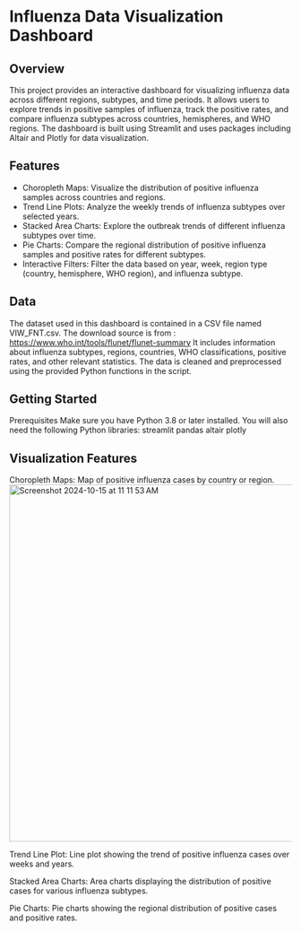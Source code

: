 # Influenza Data Visualization Dashboard

## Overview
This project provides an interactive dashboard for visualizing influenza data across different regions, subtypes, and time periods. It allows users to explore trends in positive samples of influenza, track the positive rates, and compare influenza subtypes across countries, hemispheres, and WHO regions. The dashboard is built using Streamlit and uses packages including Altair and Plotly for data visualization.


## Features
- Choropleth Maps: Visualize the distribution of positive influenza samples across countries and regions.
- Trend Line Plots: Analyze the weekly trends of influenza subtypes over selected years.
- Stacked Area Charts: Explore the outbreak trends of different influenza subtypes over time.
- Pie Charts: Compare the regional distribution of positive influenza samples and positive rates for different subtypes.
- Interactive Filters: Filter the data based on year, week, region type (country, hemisphere, WHO region), and influenza subtype.

## Data 
The dataset used in this dashboard is contained in a CSV file named VIW_FNT.csv. 
The download source is from : https://www.who.int/tools/flunet/flunet-summary
It includes information about influenza subtypes, regions, countries, WHO classifications, positive rates, and other relevant statistics. The data is cleaned and preprocessed using the provided Python functions in the script.


## Getting Started
Prerequisites
Make sure you have Python 3.8 or later installed. You will also need the following Python libraries:
streamlit
pandas
altair
plotly


## Visualization Features 
Choropleth Maps: Map of positive influenza cases by country or region.
<img width="637" alt="Screenshot 2024-10-15 at 11 11 53 AM" src="https://github.com/user-attachments/assets/47109e80-007d-4766-bdec-9dcfb2e9f3e9">




Trend Line Plot: Line plot showing the trend of positive influenza cases over weeks and years.


Stacked Area Charts: Area charts displaying the distribution of positive cases for various influenza subtypes.


Pie Charts: Pie charts showing the regional distribution of positive cases and positive rates.



